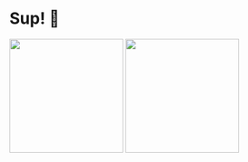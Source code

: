 # Sup! 👋

<img height=200 align="center" src="https://github-readme-stats.vercel.app/api?username=michaelcalb&show_icons=true&theme=midnight-purple&card_width=150" />
<img height=200 align="center" src="https://github-readme-stats.vercel.app/api/top-langs?username=michaelcalb&theme=midnight-purple&layout=compact&langs_count=4&card_width=100" />
